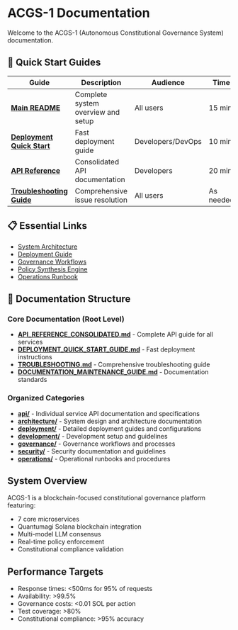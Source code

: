 # ACGS-1 Documentation

Welcome to the ACGS-1 (Autonomous Constitutional Governance System) documentation.

## 🚀 Quick Start Guides

| Guide | Description | Audience | Time |
|-------|-------------|----------|------|
| [**Main README**](../README.md) | Complete system overview and setup | All users | 15 min |
| [**Deployment Quick Start**](DEPLOYMENT_QUICK_START_GUIDE.md) | Fast deployment guide | Developers/DevOps | 10 min |
| [**API Reference**](API_REFERENCE_CONSOLIDATED.md) | Consolidated API documentation | Developers | 20 min |
| [**Troubleshooting Guide**](TROUBLESHOOTING.md) | Comprehensive issue resolution | All users | As needed |

## 📋 Essential Links

- [System Architecture](architecture/system_architecture.md)
- [Deployment Guide](deployment/deployment_guide.md)
- [Governance Workflows](governance/governance_workflows.md)
- [Policy Synthesis Engine](governance/policy_synthesis_engine.md)
- [Operations Runbook](operations/DAILY_OPERATIONS_RUNBOOK.md)

## 📂 Documentation Structure

### Core Documentation (Root Level)
- **[API_REFERENCE_CONSOLIDATED.md](API_REFERENCE_CONSOLIDATED.md)** - Complete API guide for all services
- **[DEPLOYMENT_QUICK_START_GUIDE.md](DEPLOYMENT_QUICK_START_GUIDE.md)** - Fast deployment instructions
- **[TROUBLESHOOTING.md](TROUBLESHOOTING.md)** - Comprehensive troubleshooting guide
- **[DOCUMENTATION_MAINTENANCE_GUIDE.md](DOCUMENTATION_MAINTENANCE_GUIDE.md)** - Documentation standards

### Organized Categories
- **[api/](api/)** - Individual service API documentation and specifications
- **[architecture/](architecture/)** - System design and architecture documentation
- **[deployment/](deployment/)** - Detailed deployment guides and configurations
- **[development/](development/)** - Development setup and guidelines
- **[governance/](governance/)** - Governance workflows and processes
- **[security/](security/)** - Security documentation and guidelines
- **[operations/](operations/)** - Operational runbooks and procedures

## System Overview

ACGS-1 is a blockchain-focused constitutional governance platform featuring:

- 7 core microservices
- Quantumagi Solana blockchain integration
- Multi-model LLM consensus
- Real-time policy enforcement
- Constitutional compliance validation

## Performance Targets

- Response times: <500ms for 95% of requests
- Availability: >99.5%
- Governance costs: <0.01 SOL per action
- Test coverage: >80%
- Constitutional compliance: >95% accuracy
